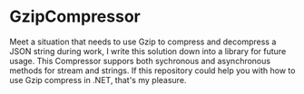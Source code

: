 # GzipCompressor
Meet a situation that needs to use Gzip to compress and decompress a JSON string during work, I write this solution down into a library for future usage.
This Compressor suppors both sychronous and asynchronous methods for stream and strings.
If this repository could help you with how to use Gzip compress in .NET, that's my pleasure.
